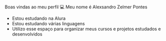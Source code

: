 Boas vindas ao meu perfil 💻
Meu nome é Alexsandro Zelmer Pontes

- Estou estudando na Alura
- Estou estudando várias linguagens 
- Utilizo esse espaço para organizar meus cursos e projetos estudados e desenvolvidos

